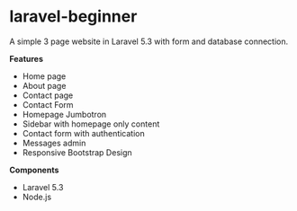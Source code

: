 # laravel-beginner
 A simple 3 page website in Laravel 5.3 with form and database connection.
 
 <strong>Features</strong>
 <ul>
 <li>Home page</li>
 <li>About page</li>
 <li>Contact page</li>
 <li>Contact Form</li>
 <li>Homepage Jumbotron</li>
 <li>Sidebar with homepage only content</li>
 <li>Contact form with authentication</li>
 <li>Messages admin</li>
 <li>Responsive Bootstrap Design</li>
 </ul>
 
<strong>Components</strong>
<ul>
<li>Laravel 5.3</li>
<li>Node.js</li>
</ul>
